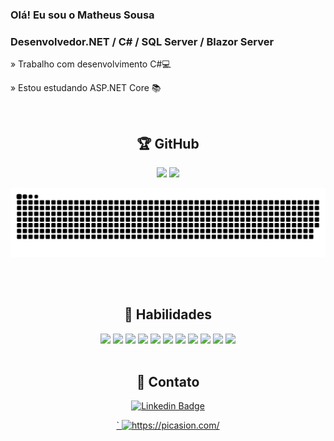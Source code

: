 ### Olá! Eu sou o Matheus Sousa 

### Desenvolvedor.NET / C# / SQL Server / Blazor Server

   » Trabalho com desenvolvimento C#💻
   
   » Estou estudando ASP.NET Core 📚

<div align="center"> 

<br>

<div align="center">
    <h2>🏆 GitHub</h2>
</div>
   
<div align="center">
  <img height="180em" src="https://github-readme-stats.vercel.app/api?username=sousamatheus&show_icons=true&theme=dracula"/>
  
  <img height="180em" src="https://github-readme-stats.vercel.app/api/top-langs/?username=sousamatheus&layout=compact&theme=dracula"/>
   
![Snake animation](https://github.com/sousamatheus/SousaMatheus/blob/output/github-contribution-grid-snake.svg)     
</div>
 
 <br>
 
<div align="center" style="display: inline_block"><br>
   <h2>🧠 Habilidades</h2>
  <img width="40px" src="https://cdn.jsdelivr.net/gh/devicons/devicon/icons/dot-net/dot-net-original.svg" />
  <img width="40px" src="https://cdn.jsdelivr.net/gh/devicons/devicon/icons/csharp/csharp-line.svg" /> 
  <img width="40px" src="https://cdn.jsdelivr.net/gh/devicons/devicon/icons/microsoftsqlserver/microsoftsqlserver-plain-wordmark.svg" />
  <img width="40px" src="https://cdn.jsdelivr.net/gh/devicons/devicon/icons/git/git-original-wordmark.svg" /> 
  <img width="40px" src="https://cdn.jsdelivr.net/gh/devicons/devicon/icons/github/github-original-wordmark.svg" /> 
  <img width="40px" src="https://cdn.jsdelivr.net/gh/devicons/devicon/icons/html5/html5-original-wordmark.svg" />
  <img width="40px" src="https://cdn.jsdelivr.net/gh/devicons/devicon/icons/css3/css3-original-wordmark.svg" />    
  <img width="40px" src="https://cdn.jsdelivr.net/gh/devicons/devicon/icons/bootstrap/bootstrap-original-wordmark.svg" />         
  <img width="40px" src="https://cdn.jsdelivr.net/gh/devicons/devicon/icons/javascript/javascript-original.svg" />
  <img width="40px" src="https://cdn.jsdelivr.net/gh/devicons/devicon/icons/typescript/typescript-original.svg" />
  <img width="40px" src="https://cdn.jsdelivr.net/gh/devicons/devicon/icons/react/react-original.svg" />
</div>
  
<br>
<div align="center">
   <h2>📲 Contato</h2>
   
  [![Linkedin Badge](https://img.shields.io/badge/-LinkedIn-blue?style=flat-square&logo=Linkedin&logoColor=white&link=https://www.linkedin.com/in/matheus-sousa-00193a184/)](https://www.linkedin.com/in/matheus-sousa-00193a184/)    
</div>   
   <a href="https://picasion.com/">`
    <img src="https://i.picasion.com/pic92/3ba3110571e814f8d900d908aa1de2a0.gif" width="150" height="150" border="0" alt="https://picasion.com/" />


                                 
</div>
